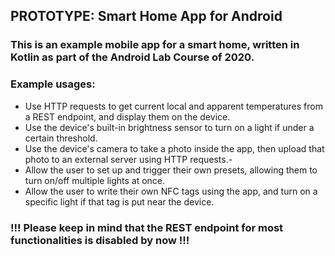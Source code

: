 <h2>PROTOTYPE: Smart Home App for Android</h2>

<h3>This is an example mobile app for a smart home, written in Kotlin as part of the Android Lab Course of 2020.</h3>
<h3>Example usages:</h3>

- Use HTTP requests to get current local and apparent temperatures from a REST endpoint, and display them on the device.
- Use the device's built-in brightness sensor to turn on a light if under a certain threshold.
- Use the device's camera to take a photo inside the app, then upload that photo to an external server using HTTP requests.-
- Allow the user to set up and trigger their own presets, allowing them to turn on/off multiple lights at once.
- Allow the user to write their own NFC tags using the app, and turn on a specific light if that tag is put near the device.

<h3>!!! Please keep in mind that the REST endpoint for most functionalities is disabled by now !!!</h3>

